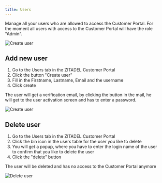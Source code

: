 ```yaml
---
title: Users
---
```


Manage all your users who are allowed to access the Customer Portal. For the
moment all users with access to the Customer Portal will have the role "Admin".

![Create user](/img/manuals/portal/customer_portal_user_list.png)

## Add new user

1. Go to the Users tab in the ZITADEL Customer Portal
2. Click the button "Create user"
3. Fill in the Firstname, Lastname, Email and the username
4. Click create

The user will get a verification email, by clicking the button in the mail, he
will get to the user activation screen and has to enter a password.

![Create user](/img/manuals/portal/customer_portal_create_user.png)

## Delete user

1. Go to the Users tab in the ZITADEL Customer Portal
2. Click the bin icon in the users table for the user you like to delete
3. You will get a popup, where you have to enter the login name of the user to
   confirm that you like to delete the user
4. Click the "delete" button

The user will be deleted and has no access to the Customer Portal anymore

![Delete user](/img/manuals/portal/customer_portal_delete_user.png)
